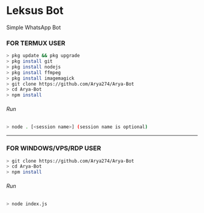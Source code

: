 # Leksus Bot
Simple WhatsApp Bot

### FOR TERMUX USER
```bash
> pkg update && pkg upgrade
> pkg install git
> pkg install nodejs
> pkg install ffmpeg
> pkg install imagemagick
> git clone https://github.com/Arya274/Arya-Bot
> cd Arya-Bot
> npm install
```
###### Run
```bash
> node . [<session name>] (session name is optional)
```

---------

### FOR WINDOWS/VPS/RDP USER
```bash
> git clone https://github.com/Arya274/Arya-Bot
> cd Arya-Bot
> npm install
```
###### Run
```bash
> node index.js
```

 
